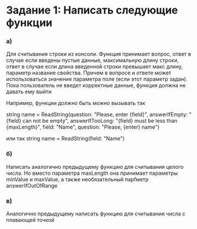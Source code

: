 # Задание 1: Написать следующие функции

### a)

Для считывания строки из консоли. Функция принимает вопрос, ответ в случае если введены пустые данные, максимальную длину строки, ответ в случае если длина введенной строки превышает макс длину, параметр название свойства. Причем в вопросе и ответе может использоваться значение параметра поле (если этот параметр задан). Пока пользователь не введет корректные данные, функция должна не давать ему выйти

Например, функции должно быть можно вызывать так

string name = ReadString(question: "Please, enter {field}", answerIfEmpty: "{field} can not be empty", answerIfTooLong: "{field} must be less than {maxLength}", field: "Name", question: "Please, {enter} name")

или так
string name = ReadString(field: "Name")

### б)

Написать аналогично предыдущему функцию для
считывания целого числа. Но вместо параметра maxLength она принимает параметры minValue и maxValue, а также необязательный парfметр answerIfOutOfRange

### в)

Аналогично предыдущему написать функцию для считывания числа с плавающей точкой

